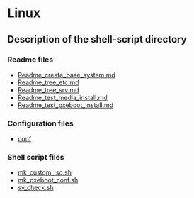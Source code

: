 # **Linux**  
  
## **Description of the shell-script directory**  
  
### **Readme files**  
  
* [Readme_create_base_system.md](./shell-script/Readme_create_base_system.md "Create base system")  
* [Readme_tree_etc.md](./shell-script/Readme_tree_etc.md "Linux server tree diagram /etc/ (developed for debian)")  
* [Readme_tree_srv.md](./shell-script/Readme_tree_srv.md "Linux server tree diagram /srv/ (developed for debian)")  
* [Readme_test_media_install.md](./shell-script/Readme_test_media_install.md "Testing the installation from DVD media")  
* [Readme_test_pxeboot_install.md](./shell-script/Readme_test_pxeboot_install.md "Testing the installation from pxeboot")  
  
### **Configuration files**  
  
* [conf](./shell-script/conf/)
  
### **Shell script files**  
  
* [mk_custom_iso.sh](./shell-script/mk_custom_iso.sh "custom iso image creation shell")  
* [mk_pxeboot_conf.sh](./shell-script/mk_pxeboot_conf.sh "pxeboot configuration shell")  
* [sv_check.sh](./shell-script/sv_check.sh "post-installation test shell")  
  
